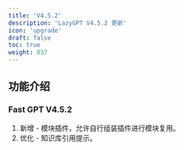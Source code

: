 ```yaml
---
title: 'V4.5.2'
description: 'LazyGPT V4.5.2 更新'
icon: 'upgrade'
draft: false
toc: true
weight: 837
---
```


## 功能介绍

### Fast GPT V4.5.2

1. 新增 - 模块插件，允许自行组装插件进行模块复用。
2. 优化 - 知识库引用提示。